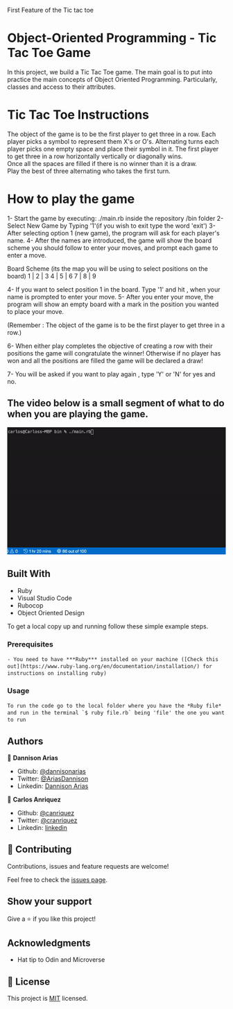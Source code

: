 First Feature of the Tic tac toe

# Object-Oriented Programming - Tic Tac Toe Game

In this project, we build a Tic Tac Toe game. The main goal is to put into practice the main concepts of Object Oriented Programming. Particularly, classes and access to their attributes.

# Tic Tac Toe Instructions

The object of the game is to be the first player to get three in a row. 
Each player picks a symbol to represent them X's or O's. Alternating turns each player picks one empty space and place their symbol in it.  The first player to get three in a row horizontally vertically or diagonally wins.  
Once all the spaces are filled if there is no winner than it is a draw.  
Play the best of three alternating who takes the first turn.

# How to play the game
1- Start the game by executing: ./main.rb inside the repository /bin folder
2- Select New Game by Typing '1'(if you wish to exit type the word 'exit')
3- After selecting option 1 (new game), the program will ask for each player's name.
4- After the names are introduced, the game will show the board scheme you should follow to enter your moves, and prompt each game to enter a move.

Board Scheme (its the map you will be using to select positions on the board)
   1 | 2 | 3 
   4 | 5 | 6 
   7 | 8 | 9 

4- If you want to select position 1 in the board. Type '1' and hit <enter>, when your name is prompted to enter your move.
5- After you enter your move, the program will show an empty board with a mark in the position you wanted to place your move.

(Remember : The object of the game is to be the first player to get three in a row.)

6- When either play completes the objective of creating a row with their positions the game will congratulate the winner!
Otherwise if no player has won and all the positions are filled the game will be declared a draw!

7- You will be asked if you want to play again , type 'Y' or 'N' for yes and no. 

## The video below is a small segment of what to do when you are playing the game.

![app_video file](./app_video.gif)


## Built With

- Ruby
- Visual Studio Code
- Rubocop
- Object Oriented Design

To get a local copy up and running follow these simple example steps.

### Prerequisites
    - You need to have ***Ruby*** installed on your machine ([Check this out](https://www.ruby-lang.org/en/documentation/installation/) for instructions on installing ruby)

### Usage
    To run the code go to the local folder where you have the *Ruby file* and run in the terminal `$ ruby file.rb` being 'file' the one you want to run

## Authors

👤 **Dannison Arias**

- Github: [@dannisonarias](https://github.com/dannisonarias)
- Twitter: [@AriasDannison](https://twitter.com/AriasDannison)
- Linkedin: [Dannison Arias](https://www.linkedin.com/in/dannison-arias-777919190/)

👤 **Carlos Anriquez**

- Github: [@canriquez](https://github.com/canriquez)
- Twitter: [@cranriquez](https://twitter.com/cranriquez)
- Linkedin: [linkedin](https://www.linkedin.com/in/carlosanriquez/)

## 🤝 Contributing

Contributions, issues and feature requests are welcome!

Feel free to check the [issues page](issues/).

## Show your support

Give a ⭐️ if you like this project!

## Acknowledgments

- Hat tip to Odin and Microverse

## 📝 License

This project is [MIT](lic.url) licensed.